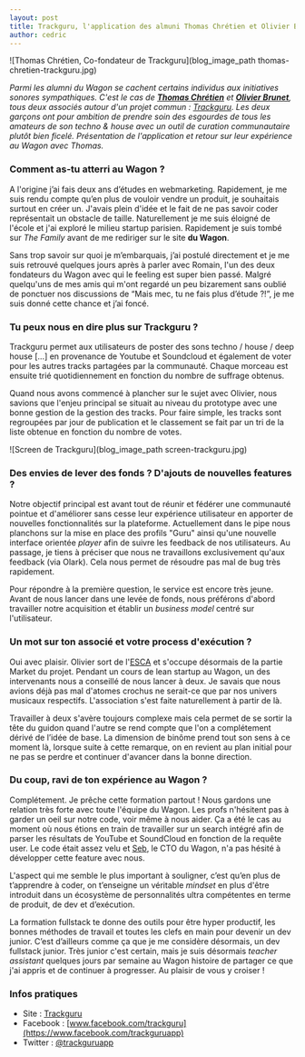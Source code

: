 ```yaml
---
layout: post
title: Trackguru, l'application des almuni Thomas Chrétien et Olivier Brunet dédiée au son techno
author: cedric
---
```


![Thomas Chrétien, Co-fondateur de Trackguru](blog_image_path thomas-chretien-trackguru.jpg)

*Parmi les alumni du Wagon se cachent certains individus aux initiatives sonores sympathiques. C'est le cas de **[Thomas Chrétien](https://twitter.com/tchret)** et **[Olivier Brunet](https://twitter.com/olbrun)**, tous deux associés autour d'un projet commun : [Trackguru](http://www.trackguru.co/). Les deux garçons ont pour ambition de prendre soin des esgourdes de tous les amateurs de son techno & house avec un outil de curation communautaire plutôt bien ficelé. Présentation de l'application et retour sur leur expérience au Wagon avec Thomas.*

### Comment as-tu atterri au Wagon ?

A l'origine j’ai fais deux ans d’études en webmarketing. Rapidement, je me suis rendu compte qu’en plus de vouloir vendre un produit, je souhaitais surtout en créer un. J'avais plein d'idée et le fait de ne pas savoir coder représentait un obstacle de taille. Naturellement je me suis éloigné de l'école et j'ai exploré le milieu startup parisien. Rapidement je suis tombé sur *The Family* avant de me rediriger sur le site **du Wagon**.

Sans trop savoir sur quoi je m’embarquais, j’ai postulé directement et je me suis retrouvé quelques jours après à parler avec Romain, l'un des deux fondateurs du Wagon avec qui le feeling est super bien passé. Malgré quelqu'uns de mes amis qui m'ont regardé un peu bizarement sans oublié de ponctuer nos discussions de “Mais mec, tu ne fais plus d’étude ?!”, je me suis donné cette chance et j’ai foncé.

### Tu peux nous en dire plus sur Trackguru ?

Trackguru permet aux utilisateurs de poster des sons techno / house / deep house [...] en provenance de Youtube et Soundcloud et également de voter pour les autres tracks partagées par la communauté. Chaque morceau est ensuite trié quotidiennement en fonction du nombre de suffrage obtenus.

Quand nous avons commencé à plancher sur le sujet avec Olivier, nous savions que l'enjeu principal se situait au niveau du prototype avec une bonne gestion de la gestion des tracks. Pour faire simple, les tracks sont regroupées par jour de publication et le classement se fait par un tri de la liste obtenue en fonction du nombre de votes.

![Screen de Trackguru](blog_image_path screen-trackguru.jpg)

### Des envies de lever des fonds ? D'ajouts de nouvelles features ?

Notre objectif principal est avant tout de réunir et fédérer une communauté pointue et d'améliorer sans cesse leur expérience utilisateur en apporter de nouvelles fonctionnalités sur la plateforme. Actuellement dans le pipe nous planchons sur la mise en place des profils "Guru" ainsi qu'une nouvelle interface orientée *player* afin de suivre les feedback de nos utilisateurs. Au passage, je tiens à préciser que nous ne travaillons exclusivement qu'aux feedback (via Olark). Cela nous permet de résoudre pas mal de bug très rapidement.

Pour répondre à la première question, le service est encore très jeune. Avant de nous lancer dans une levée de fonds, nous préférons d'abord travailler notre acquisition et établir un *business model* centré sur l'utilisateur.

### Un mot sur ton associé et votre process d'exécution ?

Oui avec plaisir. Olivier sort de l'[ESCA](http://www.esca.ma/) et s'occupe désormais de la partie Market du projet. Pendant un cours de lean startup au Wagon, un des intervenants nous a conseillé de nous lancer à deux. Je savais que nous avions déjà pas mal d'atomes crochus ne serait-ce que par nos univers musicaux respectifs. L'association s'est faite naturellement à partir de là.

Travailler à deux s'avère toujours complexe mais cela permet de se sortir la tête du guidon quand l'autre se rend compte que l'on a complétement dérivé de l’idée de base. La dimension de binôme prend tout son sens à ce moment là, lorsque suite à cette remarque, on en revient au plan initial pour ne pas se perdre et continuer d'avancer dans la bonne direction.

### Du coup, ravi de ton expérience au Wagon ?

Complétement. Je prêche cette formation partout ! Nous gardons une relation très forte avec toute l'équipe du Wagon. Les profs n'hésitent pas à garder un oeil sur notre code, voir même à nous aider. Ça a été le cas au moment où nous étions en train de travailler sur un search intégré afin de parser les résultats de YouTube et SoundCloud en fonction de la requête user. Le code était assez velu et [Seb](https://twitter.com/ssaunier), le CTO du Wagon, n'a pas hésité à développer cette feature avec nous.

L'aspect qui me semble le plus important à souligner, c’est qu’en plus de t’apprendre à coder, on t’enseigne un véritable *mindset* en plus d'être introduit dans un écosystème de personnalités ultra compétentes en terme de produit, de dev et d’exécution.

La formation fullstack te donne des outils pour être hyper productif, les bonnes méthodes de travail et toutes les clefs en main pour devenir un dev junior. C’est d’ailleurs comme ça que je me considère désormais, un dev fullstack junior. Très junior c'est certain, mais je suis désormais *teacher assistant* quelques jours par semaine au Wagon histoire de partager ce que j'ai appris et de continuer à progresser. Au plaisir de vous y croiser !

### Infos pratiques

- Site : [Trackguru](http://www.trackguru.co/)
- Facebook : [www.facebook.com/trackguru](https://www.facebook.com/trackguruapp)
- Twitter : [@trackguruapp](https://twitter.com/trackguruapp)


